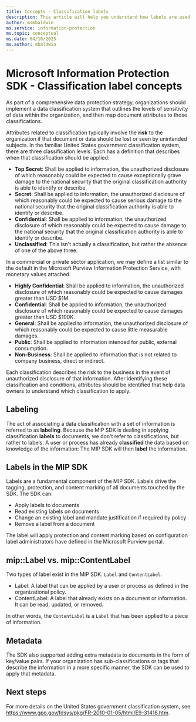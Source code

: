 ```yaml
---
title: Concepts - Classification labels
description: This article will help you understand how labels are used for data classification.
author: msmbaldwin
ms.service: information-protection
ms.topic: conceptual
ms.date: 04/10/2025
ms.author: mbaldwin
---
```


# Microsoft Information Protection SDK - Classification label concepts

As part of a comprehensive data protection strategy, organizations should implement a data classification system that outlines the levels of sensitivity of data within the organization, and then map document attributes to those classifications.

Attributes related to classification typically involve the **risk** to the organization if that document or data should be lost or seen by unintended subjects. In the familiar United States government classification system, there are three classification levels. Each has a definition that describes when that classification should be applied:

* **Top Secret**: Shall be applied to information, the unauthorized disclosure of which reasonably could be expected to cause exceptionally grave damage to the national security that the original classification authority is able to identify or describe.
* **Secret**: Shall be applied to information, the unauthorized disclosure of which reasonably could be expected to cause serious damage to the national security that the original classification authority is able to identify or describe.
* **Confidential**: Shall be applied to information, the unauthorized disclosure of which reasonably could be expected to cause damage to the national security that the original classification authority is able to identify or describe.
* **Unclassified**: This isn't actually a classification, but rather the absence of one of the above three.

In a commercial or private sector application, we may define a list similar to the default in the Microsoft Purview Information Protection Service, with monetary values attached.

* **Highly Confidential**: Shall be applied to information, the unauthorized disclosure of which reasonably could be expected to cause damages greater than USD $1M.
* **Confidential**: Shall be applied to information, the unauthorized disclosure of which reasonably could be expected to cause damages greater than USD $100K.
* **General**: Shall be applied to information, the unauthorized disclosure of which reasonably could be expected to cause little measurable damages.
* **Public**: Shall be applied to information intended for public, external consumption. 
* **Non-Business**: Shall be applied to information that is not related to company business, direct or indirect.

Each classification describes the risk to the business in the event of unauthorized disclosure of that information. After identifying these classification and conditions, attributes should be identified that help data owners to understand which classification to apply.

## Labeling

The act of associating a data classification with a set of information is referred to as **labeling**. Because the MIP SDK is dealing in applying classification **labels** to documents, we don't refer to classifications, but rather to labels. A user or process has already **classified** the data based on knowledge of the information: The MIP SDK will then **label** the information.

## Labels in the MIP SDK

Labels are a fundamental component of the MIP SDK. Labels drive the tagging, protection, and content marking of all documents touched by the SDK. The SDK can:

* Apply labels to documents
* Read existing labels on documents
* Change an existing label and mandate justification if required by policy
* Remove a label from a document

The label will apply protection and content marking based on configuration label administrators have defined in the Microsoft Purview portal. 

## mip::Label vs. mip::ContentLabel

Two types of label exist in the MIP SDK. `Label` and `ContentLabel`.

* Label: A label that can be applied by a user or process as defined in the organizational policy.
* ContentLabel: A label that already exists on a document or information. It can be read, updated, or removed. 

In other words, the `ContentLabel` is a `Label` that has been applied to a piece of information.

## Metadata

The SDK also supported adding extra metadata to documents in the form of key/value pairs. If your organization has sub-classifications or tags that describe the information in a more specific manner, the SDK can be used to apply that metadata.

## Next steps

For more details on the United States government classification system, see https://www.gpo.gov/fdsys/pkg/FR-2010-01-05/html/E9-31418.htm.
